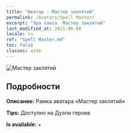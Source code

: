 ```yaml
---
title: "Аватар - Мастер заклятий"
permalink: /Avatars/Spell Master/
excerpt: "Эра хаоса  Мастер заклятий"
last_modified_at: 2021-06-08
locale: ru
ref: "Spell Master.md"
toc: false
classes: wide
---
```

 ![Мастер заклятий](/images/a/avatarFrame_10.png)

## Подробности

 **Описание:** Рамка аватара «Мастер заклятий» 

 **Tips:** Доступно на Дуэли героев 

 **Is available:**  + 

